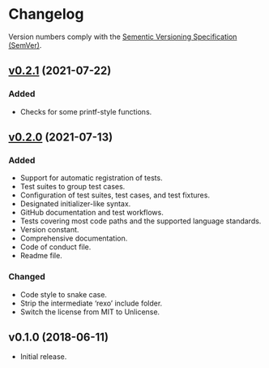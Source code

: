 Changelog
=========

Version numbers comply with the [Sementic Versioning Specification (SemVer)].


## [v0.2.1] (2021-07-22)

### Added

* Checks for some printf-style functions.


## [v0.2.0] (2021-07-13)

### Added

* Support for automatic registration of tests.
* Test suites to group test cases.
* Configuration of test suites, test cases, and test fixtures.
* Designated initializer-like syntax.
* GitHub documentation and test workflows.
* Tests covering most code paths and the supported language standards.
* Version constant.
* Comprehensive documentation.
* Code of conduct file.
* Readme file.


### Changed

* Code style to snake case.
* Strip the intermediate ‘rexo’ include folder.
* Switch the license from MIT to Unlicense.


## v0.1.0 (2018-06-11)

* Initial release.


[Sementic Versioning Specification (SemVer)]: https://semver.org
[Unreleased]: https://github.com/christophercrouzet/rexo/compare/v0.2.1...HEAD
[v0.2.1]: https://github.com/christophercrouzet/rexo/compare/v0.2.0...v0.2.1
[v0.2.0]: https://github.com/christophercrouzet/rexo/compare/v0.1.0...v0.2.0
